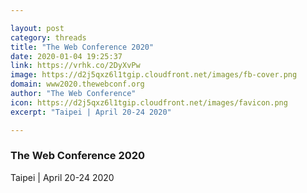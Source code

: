 ```yaml
---

layout: post
category: threads
title: "The Web Conference 2020"
date: 2020-01-04 19:25:37
link: https://vrhk.co/2DyXvPw
image: https://d2j5qxz6l1tgip.cloudfront.net/images/fb-cover.png
domain: www2020.thewebconf.org
author: "The Web Conference"
icon: https://d2j5qxz6l1tgip.cloudfront.net/images/favicon.png
excerpt: "Taipei | April 20-24 2020"

---
```


### The Web Conference 2020

Taipei | April 20-24 2020